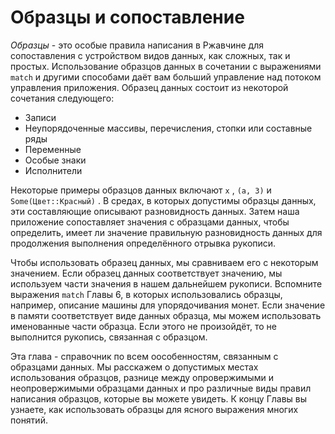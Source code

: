 # Образцы и сопоставление

*Образцы* - это особые правила написания в Ржавчине для сопоставления с устройством видов данных, как сложных, так и простых. Использование образцов данных в сочетании с выражениями `match` и другими способами даёт вам больший управление над потоком управления приложения. Образец данных состоит из некоторой сочетания следующего:

- Записи
- Неупорядоченные массивы, перечисления,  стопки или составные ряды
- Переменные
- Особые знаки
- Исполнители

Некоторые примеры образцов данных включают `x` , `(a, 3)` и `Some(Цвет::Красный)` . В средах, в которых допустимы образцы данных, эти составляющие описывают разновидность данных. Затем наша приложение сопоставляет значения с образцами данных, чтобы определить, имеет ли значение правильную разновидность данных для продолжения выполнения определённого отрывка рукописи.

Чтобы использовать образец данных, мы сравниваем его с некоторым значением. Если образец данных соответствует значению, мы используем части значения в нашем дальнейшем рукописи. Вспомните выражения `match` Главы 6, в которых использовались образцы, например, описание машины для упорядочивания монет. Если значение в памяти соответствует виде данных образца, мы можем использовать именованные части образца. Если этого не произойдёт, то не выполнится рукопись, связанная с образцом.

Эта глава - справочник по всем оособенностям, связанным с образцами данных. Мы расскажем о допустимых местах использования образцов, разнице между опровержимыми и неопровержимыми образцами данных и про различные виды правил написания образцов, которые вы можете увидеть. К концу Главы вы узнаете, как использовать образцы для ясного выражения многих понятий.
